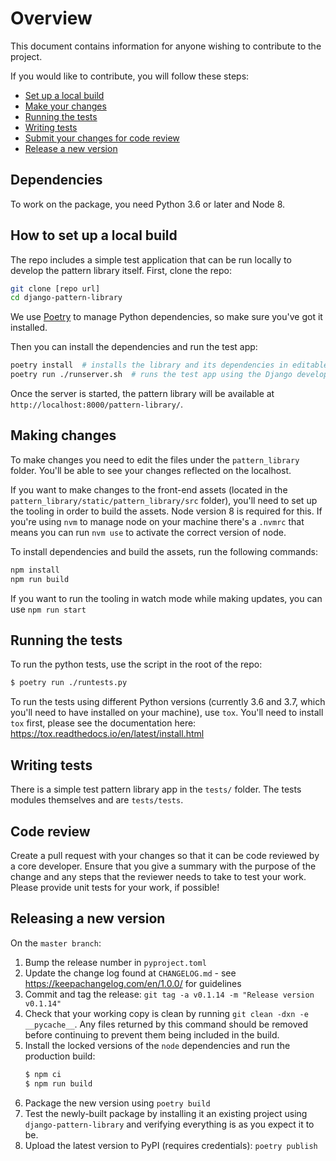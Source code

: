 # Overview

This document contains information for anyone wishing to contribute to the project.

If you would like to contribute, you will follow these steps:

- [Set up a local build](#how-to-set-up-a-local-build)
- [Make your changes](#making-changes)
- [Running the tests](#running-the-tests)
- [Writing tests](#writing-tests)
- [Submit your changes for code review](#code-review)
- [Release a new version](#releasing-a-new-version)


## Dependencies

To work on the package, you need Python 3.6 or later and Node 8.


## How to set up a local build

The repo includes a simple test application that can be run locally to develop the pattern library itself.
First, clone the repo:

```sh
git clone [repo url]
cd django-pattern-library
```

We use [Poetry](https://poetry.eustace.io/docs/) to manage Python dependencies, so make sure you've got it installed.

Then you can install the dependencies and run the test app:

```sh
poetry install  # installs the library and its dependencies in editable mode
poetry run ./runserver.sh  # runs the test app using the Django development server
```

Once the server is started, the pattern library will be available at `http://localhost:8000/pattern-library/`.


## Making changes

To make changes you need to edit the files under the `pattern_library` folder. You'll be able to see your changes reflected on the localhost.

If you want to make changes to the front-end assets (located in the `pattern_library/static/pattern_library/src` folder), you'll need to set
up the tooling in order to build the assets. Node version 8 is required for this. If you're using `nvm` to manage node on your machine there's
a `.nvmrc` that means you can run `nvm use` to activate the correct version of node.

To install dependencies and build the assets, run the following commands:

```sh
npm install
npm run build
```

If you want to run the tooling in watch mode while making updates, you can use `npm run start`


## Running the tests

To run the python tests, use the script in the root of the repo:

```sh
$ poetry run ./runtests.py
```

To run the tests using different Python versions (currently 3.6 and 3.7, which you'll need to have installed on your machine), use `tox`.
You'll need to install `tox` first, please see the documentation here: https://tox.readthedocs.io/en/latest/install.html


## Writing tests

There is a simple test pattern library app in the `tests/` folder. The tests modules themselves and are `tests/tests`.


## Code review

Create a pull request with your changes so that it can be code reviewed by a core developer. Ensure that you give a summary with the purpose
of the change and any steps that the reviewer needs to take to test your work. Please provide unit tests for your work, if possible!


## Releasing a new version

On the `master branch`:

1. Bump the release number in `pyproject.toml`
2. Update the change log found at `CHANGELOG.md` - see https://keepachangelog.com/en/1.0.0/ for guidelines
3. Commit and tag the release: `git tag -a v0.1.14 -m "Release version v0.1.14"`
4. Check that your working copy is clean by running `git clean -dxn -e __pycache__`.
   Any files returned by this command should be removed before continuing to prevent them being included in the build.
5. Install the locked versions of the `node` dependencies and run the production build:
   ```sh
   $ npm ci
   $ npm run build
   ```
6. Package the new version using `poetry build`
7. Test the newly-built package by installing it an existing project using `django-pattern-library` and verifying
   everything is as you expect it to be.
8. Upload the latest version to PyPI (requires credentials): `poetry publish`
